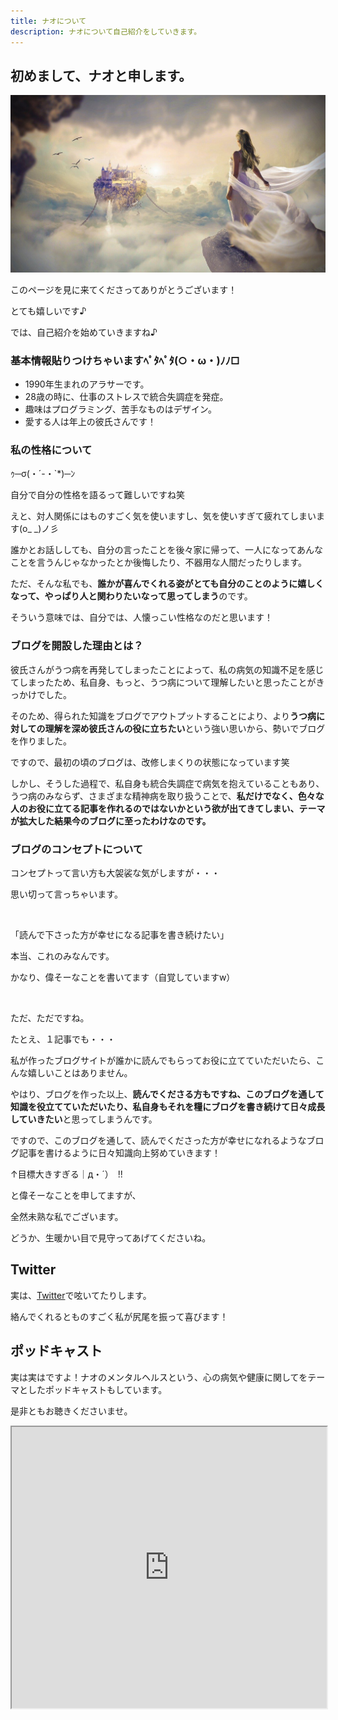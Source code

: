 ```yaml
---
title: ナオについて
description: ナオについて自己紹介をしていきます。
---
```


## 初めまして、ナオと申します。

![ナオっぽい人](../../src/images/naoppoihito.jpg)

このページを見に来てくださってありがとうございます！

とても嬉しいです♪

では、自己紹介を始めていきますね♪

### 基本情報貼りつけちゃいますﾍﾟﾀﾍﾟﾀ(○・ω・)ﾉﾉ□

- 1990年生まれのアラサーです。
- 28歳の時に、仕事のストレスで統合失調症を発症。
- 趣味はプログラミング、苦手なものはデザイン。
- 愛する人は年上の彼氏さんです！

###  私の性格について

ｩ─σ(・´-・`*)─ﾝ

自分で自分の性格を語るって難しいですね笑

えと、対人関係にはものすごく気を使いますし、気を使いすぎて疲れてしまいます(o_ _)ノ彡

誰かとお話ししても、自分の言ったことを後々家に帰って、一人になってあんなことを言うんじゃなかったとか後悔したり、不器用な人間だったりします。

ただ、そんな私でも、<b>誰かが喜んでくれる姿がとても自分のことのように嬉しくなって、やっぱり人と関わりたいなって思ってしまう</b>のです。

そういう意味では、自分では、人懐っこい性格なのだと思います！

### ブログを開設した理由とは？

彼氏さんがうつ病を再発してしまったことによって、私の病気の知識不足を感じてしまったため、<span class='tyuui'>私自身、もっと、うつ病について理解したい</span>と思ったことがきっかけでした。

そのため、得られた知識をブログでアウトプットすることにより、より<b class='red'>うつ病に対しての理解を深め彼氏さんの役に立ちたい</b>という強い思いから、勢いでブログを作りました。

ですので、最初の頃のブログは、改修しまくりの状態になっています笑

しかし、そうした過程で、私自身も統合失調症で病気を抱えていることもあり、うつ病のみならず、さまざまな精神病を取り扱うことで、<b>私だけでなく、色々な人のお役に立てる記事を作れるのではないかという欲が出てきてしまい、テーマが拡大した結果今のブログに至ったわけなのです。</b>

### ブログのコンセプトについて

コンセプトって言い方も大袈裟な気がしますが・・・

思い切って言っちゃいます。

<br>

<p class="big">「<span class='orange'>読んで下さった方が幸せになる記事を書き続けたい</span>」</p>

本当、これのみなんです。

かなり、偉そーなことを書いてます（自覚していますw）

<br>

ただ、ただですね。

たとえ、１記事でも・・・

<p class="big orange">私が作ったブログサイトが誰かに読んでもらってお役に立てていただいたら、こんな嬉しいことはありません。</p>

やはり、ブログを作った以上、<b>読んでくださる方もですね、このブログを通して知識を役立てていただいたり、私自身もそれを糧にブログを書き続けて日々成長していきたい</b>と思ってしまうんです。

ですので、このブログを通して、読んでくださった方が幸せになれるようなブログ記事を書けるように日々知識向上努めていきます！

<p><span class='red'>↑目標大きすぎる｜д・´）　!!</span></p>

と偉そーなことを申してますが、

全然未熟な私でございます。

どうか、生暖かい目で見守ってあげてくださいね。




## Twitter

実は、<a href='https://twitter.com/naominamecom' class='link_name' target='_blank'>Twitter</a>で呟いてたりします。

絡んでくれるとものすごく私が尻尾を振って喜びます！

## ポッドキャスト

実は実はですよ！ナオのメンタルヘルスという、心の病気や健康に関してをテーマとしたポッドキャストもしています。

是非ともお聴きくださいませ。

<iframe allow="autoplay *; encrypted-media *; fullscreen *; clipboard-write" width="100%" height="450" sandbox="allow-forms allow-popups allow-same-origin allow-scripts allow-storage-access-by-user-activation allow-top-navigation-by-user-activation" src="https://embed.podcasts.apple.com/jp/podcast/%E3%83%8A%E3%82%AA%E3%81%AE%E3%83%A1%E3%83%B3%E3%82%BF%E3%83%AB%E3%83%98%E3%83%AB%E3%82%B9%E3%83%A9%E3%82%B8%E3%82%AA/id1649348148"></iframe>
